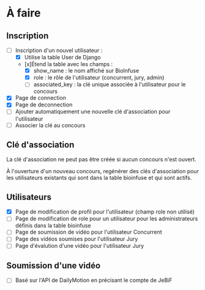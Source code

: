 # À faire

## Inscription

* [ ] Inscription d'un nouvel utilisateur :
    * [x] Utilise la table User de Django
    * [x]Étend la table avec les champs :
        * [x] show_name : le nom affiché sur BioInfuse
        * [x] role : le rôle de l'utilisateur  (concurrent, jury, admin)
        * [ ] associated_key : la clé unique associée à  l'utilisateur pour le concours
* [x] Page de connection
* [x] Page de deconnection
* [ ] Ajouter automatiquement une nouvelle clé d'association pour l'utilisateur
* [ ] Associer la clé au concours

## Clé d'association

La clé d'association ne peut pas être créée si aucun concours n'est ouvert.

À l'ouverture d'un nouveau concours, regénérer des clés d'association pour
les utilisateurs existants qui sont dans la table bioinfuse et qui sont actifs.

## Utilisateurs

* [x] Page de modification de profil pour l'utilisateur (champ role non utilisé)
* [ ] Page de modification de role pour un utilisateur pour les administrateurs
définis dans la table bioinfuse
* [ ] Page de soumission de vidéo pour l'utilisateur Concurrent
* [ ] Page des vidéos soumises pour l'utilisateur Jury
* [ ] Page d'évalution d'une vidéo pour l'utilisateur Jury

## Soumission d'une vidéo

* [ ] Basé sur l'API de DailyMotion en précisant le compte de JeBiF